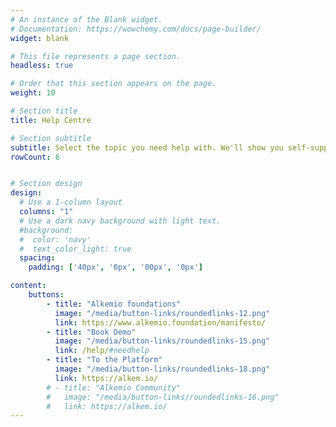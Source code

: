 ```yaml
---
# An instance of the Blank widget.
# Documentation: https://wowchemy.com/docs/page-builder/
widget: blank

# This file represents a page section.
headless: true

# Order that this section appears on the page.
weight: 10

# Section title
title: Help Centre

# Section subtitle
subtitle: Select the topic you need help with. We'll show you self-support options first. <br> Additional help is available if you need it, by completing the form below.   <br>      [Click here to go back to the platform](www.alkem.io)
rowCount: 6


# Section design
design:
  # Use a 1-column layout
  columns: "1"
  # Use a dark navy background with light text.
  #background:
  #  color: 'navy'
  #  text_color_light: true
  spacing:
    padding: ['40px', '0px', '00px', '0px']

content:
    buttons:
        - title: "Alkemio foundations"
          image: "/media/button-links/roundedlinks-12.png"
          link: https://www.alkemio.foundation/manifesto/
        - title: "Book Demo"
          image: "/media/button-links/roundedlinks-15.png"
          link: /help/#needhelp
        - title: "To the Platform"
          image: "/media/button-links/roundedlinks-18.png"
          link: https://alkem.io/
        # - title: "Alkemio Community"
        #   image: "/media/button-links/roundedlinks-16.png"
        #   link: https://alkem.io/
---
```

